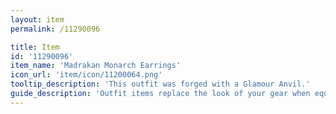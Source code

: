 ```yaml
---
layout: item
permalink: /11290096

title: Item
id: '11290096'
item_name: 'Madrakan Monarch Earrings'
icon_url: 'item/icon/11200064.png'
tooltip_description: 'This outfit was forged with a Glamour Anvil.'
guide_description: 'Outfit items replace the look of your gear when equipped.'
---
```


